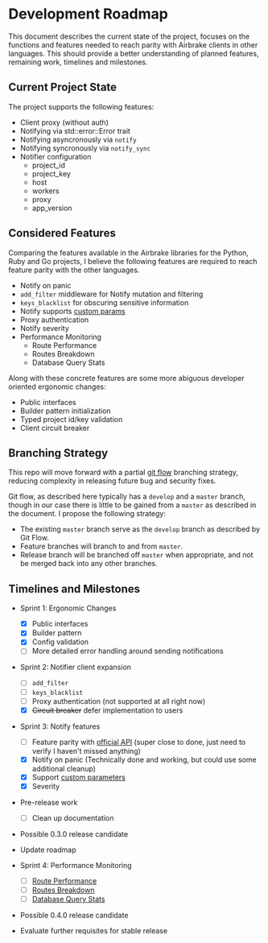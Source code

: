 # Development Roadmap

This document describes the current state of the project, focuses on the functions and features needed to reach parity with Airbrake clients in other languages. This should provide a better understanding of planned features, remaining work, timelines and milestones.

## Current Project State

The project supports the following features:

- Client proxy (without auth)
- Notifying via std::error::Error trait
- Notifying asyncronously via `notify`
- Notifying syncronously via `notify_sync`
- Notifier configuration
  - project_id
  - project_key
  - host
  - workers
  - proxy
  - app_version

## Considered Features

Comparing the features available in the Airbrake libraries for the Python, Ruby and Go projects, I believe the following features are required to reach feature parity with the other languages.

- Notify on panic
- `add_filter` middleware for Notify mutation and filtering
- `keys_blacklist` for obscuring sensitive information
- Notify supports [custom params](https://github.com/airbrake/pybrake#adding-custom-params)
- Proxy authentication
- Notify severity
- Performance Monitoring
  - Route Performance
  - Routes Breakdown
  - Database Query Stats

Along with these concrete features are some more abiguous developer oriented ergonomic changes:

- Public interfaces
- Builder pattern initialization
- Typed project id/key validation
- Client circuit breaker

## Branching Strategy

This repo will move forward with a partial [git flow](https://nvie.com/posts/a-successful-git-branching-model/#the-main-branches) branching strategy, reducing complexity in releasing future bug and security fixes.

Git flow, as described here typically has a `develop` and a `master` branch, though in our case there is little to be gained from a `master` as described in the document. I propose the following strategy:
- The existing `master` branch serve as the `develop` branch as described by Git Flow.
- Feature branches will branch to and from `master`.
- Release branch will be branched off `master` when appropriate, and not be merged back into any other branches.

## Timelines and Milestones

- Sprint 1: Ergonomic Changes
  - [x] Public interfaces
  - [x] Builder pattern
  - [x] Config validation
  - [ ] More detailed error handling around sending notifications

- Sprint 2: Notifier client expansion
  - [ ] `add_filter`
  - [ ] `keys_blacklist`
  - [ ] Proxy authentication (not supported at all right now)
  - [x] ~~Circuit breaker~~ defer implementation to users

- Sprint 3: Notify features
  - [ ] Feature parity with [official API](https://airbrake.io/docs/api/#create-notice-v3) (super close to done, just need to verify I haven't missed anything)
  - [x] Notify on panic (Technically done and working, but could use some additional cleanup)
  - [x] Support [custom parameters](https://github.com/airbrake/pybrake#adding-custom-params)
  - [x] Severity

- Pre-release work
  - [ ] Clean up documentation

- Possible 0.3.0 release candidate

- Update roadmap

- Sprint 4: Performance Monitoring
  - [ ] [Route Performance](https://airbrake.io/docs/api/#route-performance-endpoint)
  - [ ] [Routes Breakdown](https://airbrake.io/docs/api/#routes-breakdown-endpoint)
  - [ ] [Database Query Stats](https://airbrake.io/docs/api/#database-query-stats)

- Possible 0.4.0 release candidate

- Evaluate further requisites for stable release
